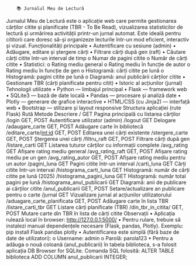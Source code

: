 		📚 Jurnalul Meu de Lectură
Jurnalul Meu de Lectură este o aplicație web care permite gestionarea cărților citite și planificate (TBR - To Be Read), vizualizarea statisticilor de lectură și urmărirea activității printr-un jurnal automat. Este ideală pentru cititorii care doresc să-și organizeze lecturile într-un mod eficient, interactiv și vizual.
Funcționalități principale
•	Autentificare cu sesiune (admin)
•	Adăugare, editare și ștergere cărți
•	Filtrare cărți după gen (raft)
•	Căutare cărți citite într-un interval de timp
o	Numar de pagini citite
o	Număr de cărți citite
•	Statistici:
o	Rating mediu general
o	Rating mediu în funcție de autor
o	Rating mediu în funcție de gen
o	Histogramă: cărți citite pe lună
o	Histogramă: pagini citite pe lună
o	Diagramă: anul publicării cărților citite
•	Gestionare TBR (cărți planificate pentru citit)
•	Istoric al acțiunilor (jurnal)
Tehnologii utilizate
•	Python — limbajul principal
•	Flask — framework web
•	SQLite3 — bază de date locală
•	Pandas — procesare și analiză date
•	Plotly — generare de grafice interactive
•	HTML/CSS (cu Jinja2) — interfață web
•	Bootstrap — stilizare și layout responsive
Structura aplicației (rute Flask)
Rută	Metode	Descriere
/	GET	Pagina principală cu listarea cărților
/login	GET, POST	Autentificare utilizator (admin)
/logout	GET	Delogare
/adaugare_carte	GET, POST	Adăugare carte în bibliotecă
/editare_carte/<int:id>	GET, POST	Editarea unei cărți existente
/stergere_carte	GET, POST	Ștergerea unei cărți
/filtru_raft	GET, POST	Filtrare cărți după gen
/listare_carti	GET	Listarea tuturor cărților cu informații complete
/avg_rating	GET	Afișare rating mediu general
/avg_rating_raft	GET, POST	Afișare rating mediu pe un gen
/avg_rating_autor	GET, POST	Afișare rating mediu pentru un autor
/pagini_luna	GET	Pagini citite într-un interval
/carti_luna	GET	Cărți citite într-un interval
/histograma_carti_luna	GET	Histogramă: număr de cărți citite pe lună (2025)
/histograma_pagini_luna	GET	Histogramă: număr total pagini pe lună
/histograma_anul_publicarii	GET	Diagramă: anii de publicare ai cărților citite
/anul_publicarii	GET, POST	Setare/actualizare an publicare pentru o carte
/jurnal	GET	Vizualizare jurnal al acțiunilor utilizatorului
/aduagare_carte_planificata	GET, POST	Adăugare carte în lista TBR
/listare_carti_tbr	GET	Listare cărți planificate (TBR)
/din_tbr_in_citita/<id>	GET, POST	Mutare carte din TBR în lista de cărți citite
Observații
•	Aplicația rulează local în browser: http://127.0.0.1:5000/
•	Pentru rulare, trebuie să instalezi manual dependențele necesare (Flask, pandas, Plotly). Exemplu:
pip install Flask pandas plotly
•	Autentificarea este simplă (fără baze de date de utilizatori):
o	Username: admin
o	Parolă: parola123
•	Pentru a adăuga o nouă coloană (anul_publicarii) în tabela biblioteca, s-a folosit aplicația DB Browser for SQLite. Comanda SQL folosită:
ALTER TABLE biblioteca ADD COLUMN anul_publicarii INTEGER;
